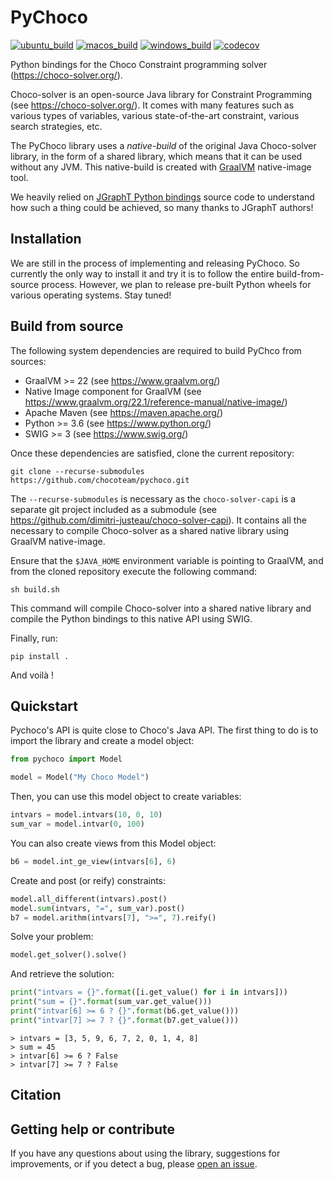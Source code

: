 # PyChoco

[![ubuntu_build](https://github.com/chocoteam/pychoco/actions/workflows/ubuntu.yml/badge.svg)](https://github.com/chocoteam/pychoco/actions)
[![macos_build](https://github.com/chocoteam/pychoco/actions/workflows/macos.yml/badge.svg)](https://github.com/chocoteam/pychoco/actions)
[![windows_build](https://github.com/chocoteam/pychoco/actions/workflows/windows.yml/badge.svg)](https://github.com/chocoteam/pychoco/actions)
[![codecov](https://codecov.io/gh/chocoteam/pychoco/branch/master/graph/badge.svg?token=JRW8NQG8I7)](https://codecov.io/gh/chocoteam/pychoco)

Python bindings for the Choco Constraint programming solver (https://choco-solver.org/).

Choco-solver is an open-source Java library for Constraint Programming (see https://choco-solver.org/).
It comes with many features such as various types of variables, various state-of-the-art constraint,
various search strategies, etc.

The PyChoco library uses a *native-build* of the original Java Choco-solver library, in the form
of a shared library, which means that it can be used without any JVM. This native-build is created
with [GraalVM](https://www.graalvm.org/) native-image tool.

We heavily relied on [JGraphT Python bindings](https://python-jgrapht.readthedocs.io/) source code to
understand how such a thing could be achieved, so many thanks to JGraphT authors!

## Installation

We are still in the process of implementing and releasing PyChoco. So currently the only way to install
it and try it is to follow the entire build-from-source process. However, we plan to release pre-built
Python wheels for various operating systems. Stay tuned!

## Build from source

The following system dependencies are required to build PyChco from sources:

- GraalVM >= 22 (see https://www.graalvm.org/)
- Native Image component for GraalVM (see https://www.graalvm.org/22.1/reference-manual/native-image/)
- Apache Maven (see https://maven.apache.org/)
- Python >= 3.6 (see https://www.python.org/)
- SWIG >= 3 (see https://www.swig.org/)

Once these dependencies are satisfied, clone the current repository:

    git clone --recurse-submodules https://github.com/chocoteam/pychoco.git

The `--recurse-submodules` is necessary as the `choco-solver-capi` is a separate git project included
as a submodule (see https://github.com/dimitri-justeau/choco-solver-capi). It contains all the necessary
to compile Choco-solver as a shared native library using GraalVM native-image.

Ensure that the `$JAVA_HOME` environment variable is pointing to GraalVM, and from the cloned repository
execute the following command:

    sh build.sh

This command will compile Choco-solver into a shared native library and compile the Python bindings
to this native API using SWIG.

Finally, run:

    pip install .

And voilà !

## Quickstart

Pychoco's API is quite close to Choco's Java API. The first thing to do is to import the
library and create a model object:

```python
from pychoco import Model

model = Model("My Choco Model")
```

Then, you can use this model object to create variables:

```python
intvars = model.intvars(10, 0, 10)
sum_var = model.intvar(0, 100)
```

You can also create views from this Model object:

```python
b6 = model.int_ge_view(intvars[6], 6)
```

Create and post (or reify) constraints:

```python
model.all_different(intvars).post()
model.sum(intvars, "=", sum_var).post()
b7 = model.arithm(intvars[7], ">=", 7).reify()
```

Solve your problem:

```python
model.get_solver().solve()
```

And retrieve the solution:

```python
print("intvars = {}".format([i.get_value() for i in intvars]))
print("sum = {}".format(sum_var.get_value()))
print("intvar[6] >= 6 ? {}".format(b6.get_value()))
print("intvar[7] >= 7 ? {}".format(b7.get_value()))
```

```
> intvars = [3, 5, 9, 6, 7, 2, 0, 1, 4, 8]
> sum = 45
> intvar[6] >= 6 ? False
> intvar[7] >= 7 ? False
```

## Citation

## Getting help or contribute

If you have any questions about using the library, suggestions for improvements, or if you
detect a bug, please [open an issue](https://github.com/chocoteam/pychoco/issues/new/choose).
